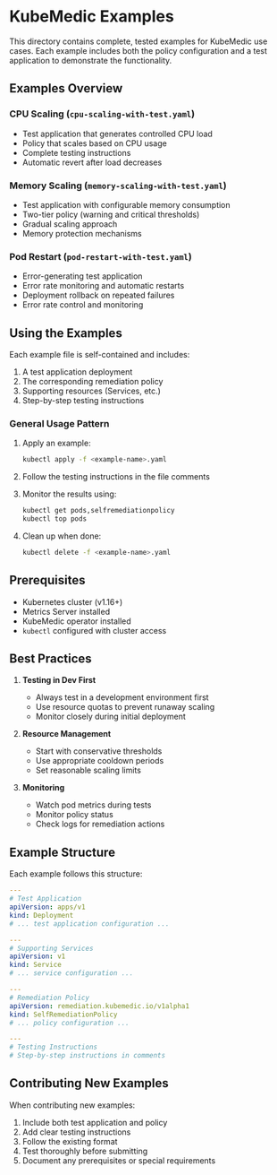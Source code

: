 # KubeMedic Examples

This directory contains complete, tested examples for KubeMedic use cases. Each example includes both the policy configuration and a test application to demonstrate the functionality.

## Examples Overview

### CPU Scaling (`cpu-scaling-with-test.yaml`)
- Test application that generates controlled CPU load
- Policy that scales based on CPU usage
- Complete testing instructions
- Automatic revert after load decreases

### Memory Scaling (`memory-scaling-with-test.yaml`)
- Test application with configurable memory consumption
- Two-tier policy (warning and critical thresholds)
- Gradual scaling approach
- Memory protection mechanisms

### Pod Restart (`pod-restart-with-test.yaml`)
- Error-generating test application
- Error rate monitoring and automatic restarts
- Deployment rollback on repeated failures
- Error rate control and monitoring

## Using the Examples

Each example file is self-contained and includes:
1. A test application deployment
2. The corresponding remediation policy
3. Supporting resources (Services, etc.)
4. Step-by-step testing instructions

### General Usage Pattern

1. Apply an example:
   ```bash
   kubectl apply -f <example-name>.yaml
   ```

2. Follow the testing instructions in the file comments

3. Monitor the results using:
   ```bash
   kubectl get pods,selfremediationpolicy
   kubectl top pods
   ```

4. Clean up when done:
   ```bash
   kubectl delete -f <example-name>.yaml
   ```

## Prerequisites

- Kubernetes cluster (v1.16+)
- Metrics Server installed
- KubeMedic operator installed
- `kubectl` configured with cluster access

## Best Practices

1. **Testing in Dev First**
   - Always test in a development environment first
   - Use resource quotas to prevent runaway scaling
   - Monitor closely during initial deployment

2. **Resource Management**
   - Start with conservative thresholds
   - Use appropriate cooldown periods
   - Set reasonable scaling limits

3. **Monitoring**
   - Watch pod metrics during tests
   - Monitor policy status
   - Check logs for remediation actions

## Example Structure

Each example follows this structure:
```yaml
---
# Test Application
apiVersion: apps/v1
kind: Deployment
# ... test application configuration ...

---
# Supporting Services
apiVersion: v1
kind: Service
# ... service configuration ...

---
# Remediation Policy
apiVersion: remediation.kubemedic.io/v1alpha1
kind: SelfRemediationPolicy
# ... policy configuration ...

---
# Testing Instructions
# Step-by-step instructions in comments
```

## Contributing New Examples

When contributing new examples:
1. Include both test application and policy
2. Add clear testing instructions
3. Follow the existing format
4. Test thoroughly before submitting
5. Document any prerequisites or special requirements 